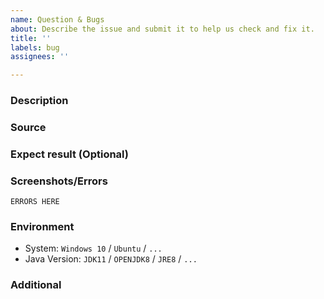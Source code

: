 ```yaml
---
name: Question & Bugs
about: Describe the issue and submit it to help us check and fix it.
title: ''
labels: bug 
assignees: ''

---
```


### **Description**

[//]: # (Describe the problem in short words.)

### **Source**

[//]: # (Describe the actions that led to the discovery of the problem, such as:)
[//]: # (1. Using '...')
[//]: # (2. Enter '....')
[//]: # (3. There is an error '....')

### **Expect result** (Optional)

[//]: # (What should be the case if the problem doesn't happen)

### **Screenshots/Errors**

[//]: # (If an error or output is reported, take a screenshot or paste here.)


```text
ERRORS HERE
```

### **Environment**

- System: `Windows 10` / `Ubuntu` / `...`
- Java Version: `JDK11` / `OPENJDK8` / `JRE8` / `...`

### **Additional**
